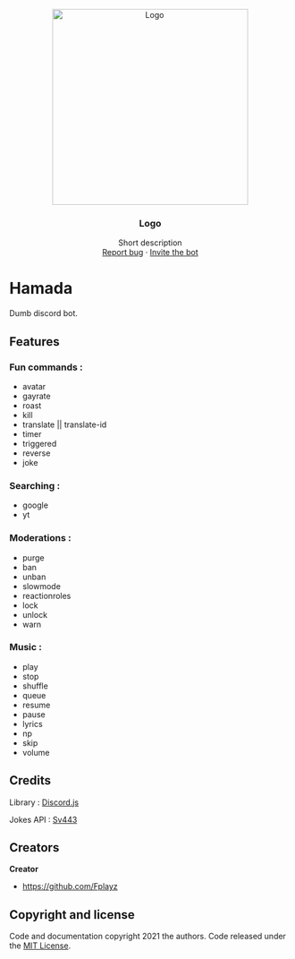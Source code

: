 <p align="center">
  <a href="https://discord.com/api/oauth2/authorize?client_id=827058809847545905&permissions=8&scope=bot">
    <img src="https://cdn.discordapp.com/avatars/827058809847545905/8e33890c9112d00eeca5e57d43f5decc.webp?size=2048" alt="Logo" width=350 height=350>
  </a>

  <h3 align="center">Logo</h3>

  <p align="center">
    Short description
    <br>
    <a href="https://github.com/Fplayz/Hamada/issues">Report bug</a>
    ·
    <a href="https://discord.com/api/oauth2/authorize?client_id=827058809847545905&permissions=8&scope=bot">Invite the bot</a>
  </p>
</p>

# Hamada
Dumb discord bot.

## Features

### Fun commands :

- avatar
- gayrate
- roast
- kill
- translate || translate-id
- timer
- triggered
- reverse
- joke

### Searching :

- google
- yt

### Moderations :

- purge
- ban
- unban
- slowmode
- reactionroles
- lock
- unlock
- warn

### Music :

- play
- stop
- shuffle
- queue
- resume
- pause
- lyrics
- np
- skip
- volume

## Credits

Library : [Discord.js](https://discord.js.org/)

Jokes API : [Sv443](https://sv443.net/jokeapi/v2/joke/Any)

## Creators

**Creator**

- <https://github.com/Fplayz>

## Copyright and license

Code and documentation copyright 2021 the authors. Code released under the [MIT License](https://github.com/Fplayz/Hamada/blob/master/LICENSE).
